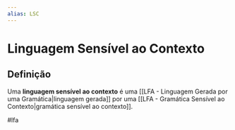 ```yaml
---
alias: LSC
---
```


# Linguagem Sensível ao Contexto

## Definição

Uma **linguagem sensível ao contexto** é uma [[LFA - Linguagem Gerada por uma Gramática|linguagem gerada]] por uma [[LFA - Gramática Sensível ao Contexto|gramática sensível ao contexto]].


#lfa

